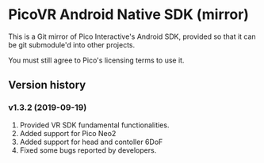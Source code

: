 # PicoVR Android Native SDK (mirror)

This is a Git mirror of Pico Interactive's Android SDK, provided
so that it can be git submodule'd into other projects.

You must still agree to Pico's licensing terms to use it.

## Version history

### v1.3.2 (2019-09-19)

1. Provided VR SDK fundamental functionalities.
2. Added support for Pico Neo2
3. Added support for head and contoller 6DoF
4. Fixed some bugs reported by developers.